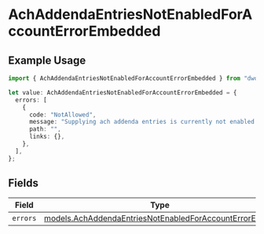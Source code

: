 # AchAddendaEntriesNotEnabledForAccountErrorEmbedded

## Example Usage

```typescript
import { AchAddendaEntriesNotEnabledForAccountErrorEmbedded } from "dwolla-typescript/models";

let value: AchAddendaEntriesNotEnabledForAccountErrorEmbedded = {
  errors: [
    {
      code: "NotAllowed",
      message: "Supplying ach addenda entries is currently not enabled.",
      path: "",
      links: {},
    },
  ],
};
```

## Fields

| Field                                                                                                                    | Type                                                                                                                     | Required                                                                                                                 | Description                                                                                                              |
| ------------------------------------------------------------------------------------------------------------------------ | ------------------------------------------------------------------------------------------------------------------------ | ------------------------------------------------------------------------------------------------------------------------ | ------------------------------------------------------------------------------------------------------------------------ |
| `errors`                                                                                                                 | [models.AchAddendaEntriesNotEnabledForAccountErrorError](../models/achaddendaentriesnotenabledforaccounterrorerror.md)[] | :heavy_minus_sign:                                                                                                       | N/A                                                                                                                      |